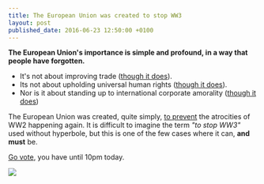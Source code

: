 ```yaml
---
title: The European Union was created to stop WW3
layout: post
published_date: 2016-06-23 12:50:00 +0100
---
```


**The European Union's importance is simple and profound, in a way that people have forgotten.**


 - It's not about improving trade ([though it does](http://www.ft.com/cms/s/2/3748166e-3151-11e6-ad39-3fee5ffe5b5b.html)).
 - Its not about upholding universal human rights ([though it does](https://en.wikipedia.org/wiki/European_Court_of_Human_Rights)).
 - Nor is it about standing up to international corporate amorality ([though it does](http://www.nytimes.com/2015/04/16/business/international/european-union-google-antitrust-case.html?_r=0))

The European Union was created, quite simply, [to prevent](https://en.wikipedia.org/wiki/European_Union#History) the atrocities of WW2 happening again.
It is difficult to imagine the term _"to stop WW3"_ used without hyperbole, but this is one of the few cases where it can, **and must** be.


[Go vote](http://www.bbc.co.uk/news/uk-politics-eu-referendum-36584905), you have until 10pm today.

![](http://i.imgur.com/ZR0Sa2Y.jpg)
